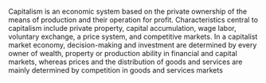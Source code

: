 <!--
title:       Capitalism
subtitle:    ?
from:        1700
to:          1700 
short:       Capitalism is an economic system based on the private ownership of the means of production and their operation for profit
imageUrl:    https://upload.wikimedia.org/wikipedia/commons/thumb/0/0a/McKinley_Prosperity.jpg/340px-McKinley_Prosperity.jpg
wikiUrl:     https://en.wikipedia.org/wiki/Capitalism
-->


Capitalism is an economic system based on the private ownership of the means of production and their operation for profit. Characteristics central to capitalism include private property, capital accumulation, wage labor, voluntary exchange, a price system, and competitive markets. In a capitalist market economy, decision-making and investment are determined by every owner of wealth, property or production ability in financial and capital markets, whereas prices and the distribution of goods and services are mainly determined by competition in goods and services markets